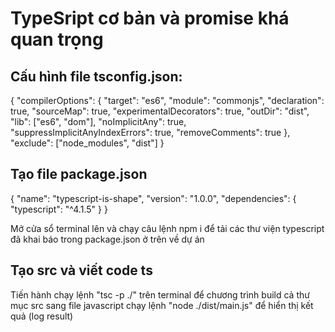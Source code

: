 # TypeSript cơ bản và promise khá quan trọng
## Cấu hình file tsconfig.json:

{
"compilerOptions": {
"target": "es6",
"module": "commonjs",
"declaration": true,
"sourceMap": true,
"experimentalDecorators": true,
"outDir": "dist",
"lib": ["es6", "dom"],
"noImplicitAny": true,
"suppressImplicitAnyIndexErrors": true,
"removeComments": true
},
"exclude": ["node_modules", "dist"]
}
## Tạo file package.json
{
"name": "typescript-is-shape",
"version": "1.0.0",
"dependencies": {
"typescript": "^4.1.5"
}
}

Mở cửa sổ terminal lên và chạy câu lệnh npm i để tải các thư viện typescript đã khai báo trong package.json ở trên về dự án
## Tạo src và viết code ts
Tiến hành chạy lệnh "tsc -p ./" trên terminal để chương trình build cả thư mục src sang file javascript
chạy lệnh "node ./dist/main.js" để hiển thị kết quả (log result)


